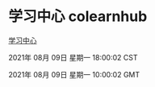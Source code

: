 # 学习中心 colearnhub
[学习中心](http://111.175.122.5:56308/colearnhub/)

2021年 08月 09日 星期一 18:00:02 CST

2021年 08月 09日 星期一 10:00:02 GMT
